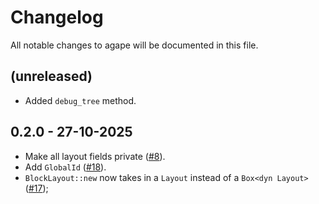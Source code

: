 # Changelog

All notable changes to agape will be documented in this file.

## (unreleased)
- Added `debug_tree` method.

## 0.2.0 - 27-10-2025

- Make all layout fields private ([#8](https://github.com/snubwoody/cascada/pull/8)).
- Add `GlobalId` ([#18](https://github.com/snubwoody/cascada/pull/18)).
- `BlockLayout::new` now takes in a `Layout` instead of a `Box<dyn Layout>` ([#17](https://github.com/snubwoody/cascada/pull/17));
